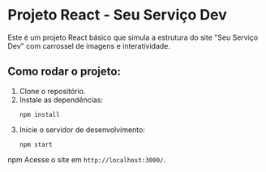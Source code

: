 # Projeto React - Seu Serviço Dev

Este é um projeto React básico que simula a estrutura do site "Seu Serviço Dev" com carrossel de imagens e interatividade.

## Como rodar o projeto:

1. Clone o repositório.
2. Instale as dependências:
   ```
   npm install
   ```
3. Inicie o servidor de desenvolvimento:
   ```
   npm start
   ```
npm
Acesse o site em `http://localhost:3000/`.
